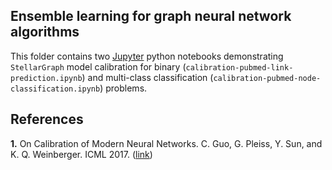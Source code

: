 ## Ensemble learning for graph neural network algorithms

This folder contains two [Jupyter](http://jupyter.org/) python notebooks demonstrating `StellarGraph` model calibration
for binary (`calibration-pubmed-link-prediction.ipynb`) and multi-class
classification (`calibration-pubmed-node-classification.ipynb`) problems.

## References

**1.** On Calibration of Modern Neural Networks. C. Guo, G. Pleiss, Y. Sun, and K. Q. Weinberger. ICML
2017. ([link](https://geoffpleiss.com/nn_calibration))
